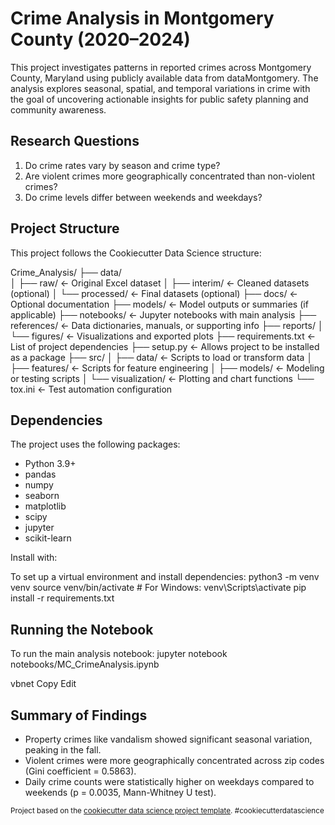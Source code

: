 # Crime Analysis in Montgomery County (2020–2024)

This project investigates patterns in reported crimes across Montgomery County, Maryland using publicly available data from dataMontgomery. The analysis explores seasonal, spatial, and temporal variations in crime with the goal of uncovering actionable insights for public safety planning and community awareness.

## Research Questions

1. Do crime rates vary by season and crime type?
2. Are violent crimes more geographically concentrated than non-violent crimes?
3. Do crime levels differ between weekends and weekdays?

## Project Structure

This project follows the Cookiecutter Data Science structure:

Crime_Analysis/
├── data/              
│   ├── raw/             <- Original Excel dataset
│   ├── interim/         <- Cleaned datasets (optional)
│   └── processed/       <- Final datasets (optional)
├── docs/                <- Optional documentation
├── models/              <- Model outputs or summaries (if applicable)
├── notebooks/           <- Jupyter notebooks with main analysis
├── references/          <- Data dictionaries, manuals, or supporting info
├── reports/
│   └── figures/         <- Visualizations and exported plots
├── requirements.txt     <- List of project dependencies
├── setup.py             <- Allows project to be installed as a package
├── src/
│   ├── data/            <- Scripts to load or transform data
│   ├── features/        <- Scripts for feature engineering
│   ├── models/          <- Modeling or testing scripts
│   └── visualization/   <- Plotting and chart functions
└── tox.ini              <- Test automation configuration

## Dependencies

The project uses the following packages:

- Python 3.9+
- pandas
- numpy
- seaborn
- matplotlib
- scipy
- jupyter
- scikit-learn

Install with:

To set up a virtual environment and install dependencies:
python3 -m venv venv
source venv/bin/activate # For Windows: venv\Scripts\activate
pip install -r requirements.txt

## Running the Notebook

To run the main analysis notebook:
jupyter notebook notebooks/MC_CrimeAnalysis.ipynb

vbnet
Copy
Edit

## Summary of Findings

- Property crimes like vandalism showed significant seasonal variation, peaking in the fall.
- Violent crimes were more geographically concentrated across zip codes (Gini coefficient = 0.5863).
- Daily crime counts were statistically higher on weekdays compared to weekends (p = 0.0035, Mann-Whitney U test).


<p><small>Project based on the <a target="_blank" href="https://drivendata.github.io/cookiecutter-data-science/">cookiecutter data science project template</a>. #cookiecutterdatascience</small></p>
